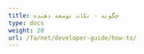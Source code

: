 ```yaml
---
title: چگونه - نکات توسعه دهنده
type: docs
weight: 20
url: /fa/net/developer-guide/how-to/
---
```

